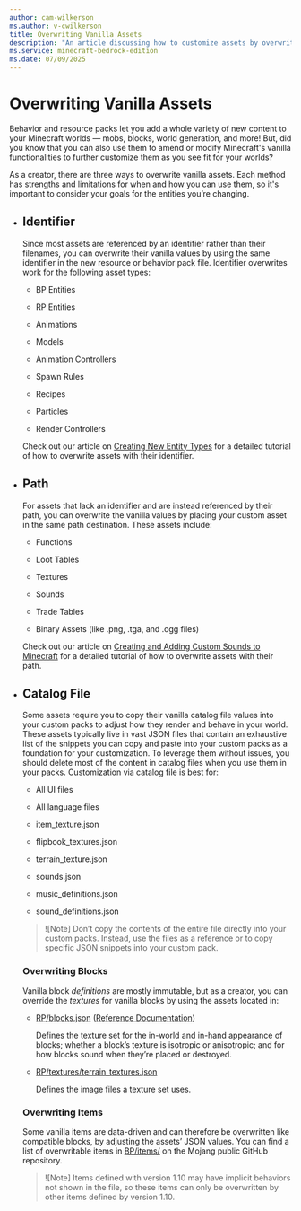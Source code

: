 ```yaml
---
author: cam-wilkerson
ms.author: v-cwilkerson
title: Overwriting Vanilla Assets
description: "An article discussing how to customize assets by overwriting their JSON files."
ms.service: minecraft-bedrock-edition
ms.date: 07/09/2025
---
```


# Overwriting Vanilla Assets
Behavior and resource packs let you add a whole variety of new content to your Minecraft worlds &mdash; mobs, blocks, world generation, and more! But, did you know that you can also use them to amend or modify Minecraft's vanilla functionalities to further customize them as you see fit for your worlds?

As a creator, there are three ways to overwrite vanilla assets. Each method has strengths and limitations for when and how you can use them, so it's important to consider your goals for the entities you’re changing.

-	## Identifier
    Since most assets are referenced by an identifier rather than their filenames, you can overwrite their vanilla values by using the same identifier in the new resource or behavior pack file. Identifier overwrites work for the following asset types:
    - BP Entities

    - RP Entities

    - Animations

    - Models

    - Animation Controllers

    - Spawn Rules

    - Recipes

    - Particles

    - Render Controllers

    Check out our article on [Creating New Entity Types](./IntroductionToAddEntity.md) for a detailed tutorial of how to overwrite assets with their identifier.

-	## Path
    For assets that lack an identifier and are instead referenced by their path, you can overwrite the vanilla values by placing your custom asset in the same path destination. These assets include:
    - Functions

    - Loot Tables

    - Textures

    - Sounds

    - Trade Tables

    - Binary Assets (like .png, .tga, and .ogg files)

    Check out our article on [Creating and Adding Custom Sounds to Minecraft](./AddCustomSounds.md) for a detailed tutorial of how to overwrite assets with their path.

-	## Catalog File
    Some assets require you to copy their vanilla catalog file values into your custom packs to adjust how they render and behave in your world. These assets typically live in vast JSON files that contain an exhaustive list of the snippets you can copy and paste into your custom packs as a foundation for your customization. To leverage them without issues, you should delete most of the content in catalog files when you use them in your packs. Customization via catalog file is best for:
    - All UI files

    - All language files

    - item_texture.json

    - flipbook_textures.json

    - terrain_texture.json

    - sounds.json

    - music_definitions.json

    - sound_definitions.json

    > ![Note]
    > Don’t copy the contents of the entire file directly into your custom packs. Instead, use the files as a reference or to copy specific JSON snippets into your custom pack.

    ### Overwriting Blocks
    Vanilla block *definitions* are mostly immutable, but as a creator, you can override the *textures* for vanilla blocks by using the assets located in:

    - [RP/blocks.json](https://github.com/Mojang/bedrock-samples/blob/main/resource_pack/blocks.json) ([Reference Documentation](../Reference/Content/BlockReference/Examples/BlocksJsonFileStructure.md))

        Defines the texture set for the in-world and in-hand appearance of blocks; whether a block’s texture is isotropic or anisotropic; and for how blocks sound when they’re placed or destroyed.

    - [RP/textures/terrain_textures.json](https://github.com/Mojang/bedrock-samples/blob/main/resource_pack/textures/terrain_texture.json)

        Defines the image files a texture set uses.


    ### Overwriting Items
    Some vanilla items are data-driven and can therefore be overwritten like compatible blocks, by adjusting the assets’ JSON values. You can find a list of overwritable items in [BP/items/](https://github.com/Mojang/bedrock-samples/tree/main/behavior_pack/items) on the Mojang public GitHub repository.

    > ![Note]
    > Items defined with version 1.10 may have implicit behaviors not shown in the file, so these items can only be overwritten by other items defined by version 1.10.
